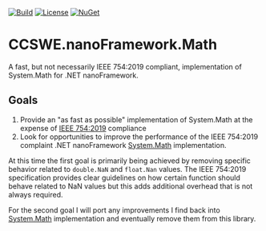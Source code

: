 [![Build](https://github.com/CCSWE-nanoFramework/CCSWE.nanoFramework.Math/actions/workflows/build-solution.yml/badge.svg)](https://github.com/CCSWE-nanoFramework/CCSWE.nanoFramework.Math/actions/workflows/build-solution.yml) [![License](https://img.shields.io/badge/License-MIT-blue.svg)](LICENSE) [![NuGet](https://img.shields.io/nuget/dt/CCSWE.nanoFramework.Math.svg?label=NuGet&style=flat&logo=nuget)](https://www.nuget.org/packages/CCSWE.nanoFramework.Math/) 

# CCSWE.nanoFramework.Math

A fast, but not necessarily IEEE 754:2019 compliant, implementation of System.Math for .NET nanoFramework.

## Goals

1. Provide an "as fast as possible" implementation of System.Math at the expense of [IEEE 754:2019](https://ieeexplore.ieee.org/document/8766229) compliance
2. Look for opportunities to improve the performance of the IEEE 754:2019 complaint .NET nanoFramework [System.Math](https://github.com/nanoframework/System.Math) implementation.
 
At this time the first goal is primarily being achieved by removing specific behavior related to `double.NaN` and `float.Nan` values. The IEEE 754:2019 specification provides clear guidelines on how certain function should behave related to NaN values but this adds additional overhead that is not always required.

For the second goal I will port any improvements I find back into [System.Math](https://github.com/nanoframework/System.Math) implementation and eventually remove them from this library.